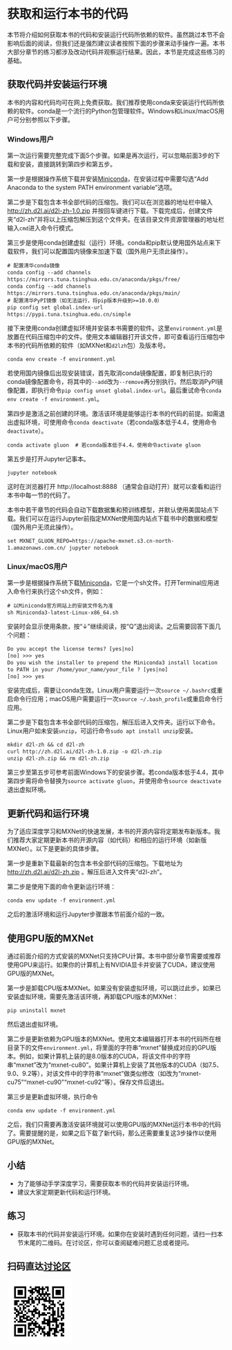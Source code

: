 # 获取和运行本书的代码

本节将介绍如何获取本书的代码和安装运行代码所依赖的软件。虽然跳过本节不会影响后面的阅读，但我们还是强烈建议读者按照下面的步骤来动手操作一遍。本书大部分章节的练习都涉及改动代码并观察运行结果。因此，本节是完成这些练习的基础。

## 获取代码并安装运行环境

本书的内容和代码均可在网上免费获取。我们推荐使用conda来安装运行代码所依赖的软件。conda是一个流行的Python包管理软件。Windows和Linux/macOS用户可分别参照以下步骤。

### Windows用户

第一次运行需要完整完成下面5个步骤。如果是再次运行，可以忽略前面3步的下载和安装，直接跳转到第四步和第五步。

第一步是根据操作系统下载并安装[Miniconda](https://conda.io/en/master/miniconda.html)，在安装过程中需要勾选“Add Anaconda to the system PATH environment variable”选项。

第二步是下载包含本书全部代码的压缩包。我们可以在浏览器的地址栏中输入 http://zh.d2l.ai/d2l-zh-1.0.zip 并按回车键进行下载。下载完成后，创建文件夹“d2l-zh”并将以上压缩包解压到这个文件夹。在该目录文件资源管理器的地址栏输入`cmd`进入命令行模式。

第三步是使用conda创建虚拟（运行）环境。conda和pip默认使用国外站点来下载软件，我们可以配置国内镜像来加速下载（国外用户无须此操作）。

```
# 配置清华conda镜像
conda config --add channels https://mirrors.tuna.tsinghua.edu.cn/anaconda/pkgs/free/
conda config --add channels https://mirrors.tuna.tsinghua.edu.cn/anaconda/pkgs/main/
# 配置清华PyPI镜像（如无法运行，将pip版本升级到>=10.0.0）
pip config set global.index-url https://pypi.tuna.tsinghua.edu.cn/simple
```

接下来使用conda创建虚拟环境并安装本书需要的软件。这里`environment.yml`是放置在代码压缩包中的文件。使用文本编辑器打开该文件，即可查看运行压缩包中本书的代码所依赖的软件（如MXNet和`d2lzh`包）及版本号。

```
conda env create -f environment.yml
```

若使用国内镜像后出现安装错误，首先取消conda镜像配置，即复制已执行的conda镜像配置命令，将其中的`--add`改为`--remove`再分别执行。然后取消PyPI镜像配置，即执行命令`pip config unset global.index-url`。最后重试命令`conda env create -f environment.yml`。

第四步是激活之前创建的环境。激活该环境是能够运行本书的代码的前提。如需退出虚拟环境，可使用命令`conda deactivate`（若conda版本低于4.4，使用命令`deactivate`）。

```
conda activate gluon  # 若conda版本低于4.4，使用命令activate gluon
```

第五步是打开Jupyter记事本。

```
jupyter notebook
```

这时在浏览器打开 http://localhost:8888 （通常会自动打开）就可以查看和运行本书中每一节的代码了。

本书中若干章节的代码会自动下载数据集和预训练模型，并默认使用美国站点下载。我们可以在运行Jupyter前指定MXNet使用国内站点下载书中的数据和模型（国外用户无须此操作）。

```
set MXNET_GLUON_REPO=https://apache-mxnet.s3.cn-north-1.amazonaws.com.cn/ jupyter notebook
```

### Linux/macOS用户

第一步是根据操作系统下载[Miniconda](https://conda.io/miniconda.html)，它是一个sh文件。打开Terminal应用进入命令行来执行这个sh文件，例如：

```
# 以Miniconda官方网站上的安装文件名为准
sh Miniconda3-latest-Linux-x86_64.sh
```

安装时会显示使用条款，按“↓”继续阅读，按“Q”退出阅读。之后需要回答下面几个问题：

```
Do you accept the license terms? [yes|no]
[no] >>> yes
Do you wish the installer to prepend the Miniconda3 install location
to PATH in your /home/your_name/your_file ? [yes|no]
[no] >>> yes
```

安装完成后，需要让conda生效。Linux用户需要运行一次`source ~/.bashrc`或重启命令行应用；macOS用户需要运行一次`source ~/.bash_profile`或重启命令行应用。

第二步是下载包含本书全部代码的压缩包，解压后进入文件夹。运行以下命令。Linux用户如未安装`unzip`，可运行命令`sudo apt install unzip`安装。

```
mkdir d2l-zh && cd d2l-zh
curl http://zh.d2l.ai/d2l-zh-1.0.zip -o d2l-zh.zip
unzip d2l-zh.zip && rm d2l-zh.zip
```

第三步至第五步可参考前面Windows下的安装步骤。若conda版本低于4.4，其中第四步需将命令替换为`source activate gluon`，并使用命令`source deactivate`退出虚拟环境。

## 更新代码和运行环境

为了适应深度学习和MXNet的快速发展，本书的开源内容将定期发布新版本。我们推荐大家定期更新本书的开源内容（如代码）和相应的运行环境（如新版MXNet）。以下是更新的具体步骤。

第一步是重新下载最新的包含本书全部代码的压缩包。下载地址为 http://zh.d2l.ai/d2l-zh.zip 。解压后进入文件夹“d2l-zh”。

第二步是使用下面的命令更新运行环境：

```
conda env update -f environment.yml
```

之后的激活环境和运行Jupyter步骤跟本节前面介绍的一致。


## 使用GPU版的MXNet

通过前面介绍的方式安装的MXNet只支持CPU计算。本书中部分章节需要或推荐使用GPU来运行。如果你的计算机上有NVIDIA显卡并安装了CUDA，建议使用GPU版的MXNet。

第一步是卸载CPU版本MXNet。如果没有安装虚拟环境，可以跳过此步。如果已安装虚拟环境，需要先激活该环境，再卸载CPU版本的MXNet：

```
pip uninstall mxnet
```

然后退出虚拟环境。

第二步是更新依赖为GPU版本的MXNet。使用文本编辑器打开本书的代码所在根目录下的文件`environment.yml`，将里面的字符串“mxnet”替换成对应的GPU版本。例如，如果计算机上装的是8.0版本的CUDA，将该文件中的字符串“mxnet”改为“mxnet-cu80”。如果计算机上安装了其他版本的CUDA（如7.5、9.0、9.2等），对该文件中的字符串“mxnet”做类似修改（如改为“mxnet-cu75”“mxnet-cu90”“mxnet-cu92”等）。保存文件后退出。

第三步是更新虚拟环境，执行命令

```
conda env update -f environment.yml
```

之后，我们只需要再激活安装环境就可以使用GPU版的MXNet运行本书中的代码了。需要提醒的是，如果之后下载了新代码，那么还需要重复这3步操作以使用GPU版的MXNet。


## 小结

* 为了能够动手学深度学习，需要获取本书的代码并安装运行环境。
* 建议大家定期更新代码和运行环境。


## 练习

* 获取本书的代码并安装运行环境。如果你在安装时遇到任何问题，请扫一扫本节末尾的二维码。在讨论区，你可以查阅疑难问题汇总或者提问。



## 扫码直达[讨论区](https://discuss.gluon.ai/t/topic/249)

![](../img/qr_install.svg)
